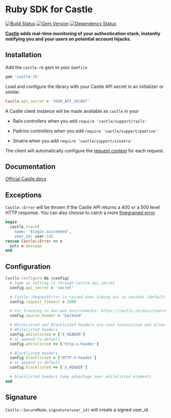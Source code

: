 # Ruby SDK for Castle

[![Build Status](https://travis-ci.org/castle/castle-ruby.png)](https://travis-ci.org/castle/castle-ruby)
[![Gem Version](https://badge.fury.io/rb/castle-rb.png)](http://badge.fury.io/rb/castle-rb)
[![Dependency Status](https://gemnasium.com/castle/castle-ruby.png)](https://gemnasium.com/castle/castle-ruby)

**[Castle](https://castle.io) adds real-time monitoring of your authentication stack, instantly notifying you and your users on potential account hijacks.**

## Installation

Add the `castle-rb` gem to your `Gemfile`

```ruby
gem 'castle-rb'
```

Load and configure the library with your Castle API secret in an initializer or similar.

```ruby
Castle.api_secret = 'YOUR_API_SECRET'
```

A Castle client instance will be made available as `castle` in your

* Rails controllers when you add `require 'castle/support/rails'`

* Padrino controllers when you add `require 'castle/support/padrino'`

* Sinatra when you add `require 'castle/support/sinatra'`

The client will automatically configure the [request context](https://api.castle.io/docs#request-context) for each request.

## Documentation

[Official Castle docs](https://castle.io/docs)

## Exceptions

`Castle::Error` will be thrown if the Castle API returns a 400 or a 500 level HTTP response. You can also choose to catch a more [finegrained error](https://github.com/castle/castle-ruby/blob/master/lib/castle/errors.rb).

```ruby
begin
  castle.track(
    name: '$login.succeeded',
    user_id: user.id)
rescue Castle::Error => e
  puts e.message
end
```

## Configuration

```ruby
Castle.configure do |config|
  # Same as setting it through Castle.api_secret
  config.api_secret = 'secret'

  # Castle::RequestError is raised when timing out in seconds (default: 500 milliseconds)
  config.request_timeout = 2000

  # For tracking in non-web environments: https://castle.io/docs/sources (default: 'web')
  config.source_header = 'backend'

  # Whitelisted and Blacklisted headers are case insensitive and allow to use _ and - as a separator, http prefixes are removed
  # Whitelisted headers
  config.whitelisted = ['X_HEADER']
  # or append to default
  config.whitelisted += ['http-x-header']

  # Blacklisted headers 
  config.blacklisted = ['HTTP-X-header'] 
  # or append to default
  config.blacklisted += ['X_HEADER']

  # blacklisted headers take advantage over whitelisted elements
end
```


## Signature

`Castle::SecureMode.signature(user_id)` will create a signed user_id.
